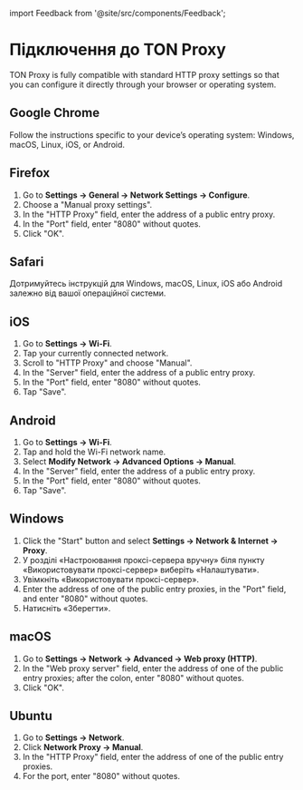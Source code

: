 import Feedback from '@site/src/components/Feedback';

# Підключення до TON Proxy

TON Proxy is fully compatible with standard HTTP proxy settings so that you can configure it directly through your browser or operating system.

## Google Chrome

Follow the instructions specific to your device’s operating system: Windows, macOS, Linux, iOS, or Android.

## Firefox

1. Go to **Settings → General → Network Settings → Configure**.
2. Choose a "Manual proxy settings".
3. In the "HTTP Proxy" field, enter the address of a public entry proxy.
4. In the "Port" field, enter "8080" without quotes.
5. Click "OK".

## Safari

Дотримуйтесь інструкцій для Windows, macOS, Linux, iOS або Android залежно від вашої операційної системи.

## iOS

1. Go to **Settings → Wi-Fi**.
2. Tap your currently connected network.
3. Scroll to "HTTP Proxy" and choose "Manual".
4. In the "Server" field, enter the address of a public entry proxy.
5. In the "Port" field, enter "8080" without quotes.
6. Tap "Save".

## Android

1. Go to **Settings → Wi-Fi**.
2. Tap and hold the Wi-Fi network name.
3. Select **Modify Network → Advanced Options → Manual**.
4. In the "Server" field, enter the address of a public entry proxy.
5. In the "Port" field, enter "8080" without quotes.
6. Tap "Save".

## Windows

1. Click the "Start" button and select **Settings → Network & Internet → Proxy**.
2. У розділі «Настроювання проксі-сервера вручну» біля пункту «Використовувати проксі-сервер» виберіть «Налаштувати».
3. Увімкніть «Використовувати проксі-сервер».
4. Enter the address of one of the public entry proxies, in the "Port" field, and enter "8080" without quotes.
5. Натисніть «Зберегти».

## macOS

1. Go to **Settings → Network → Advanced → Web proxy (HTTP)**.
2. In the "Web proxy server" field, enter the address of one of the public entry proxies; after the colon, enter "8080" without quotes.
3. Click "OK".

## Ubuntu

1. Go to **Settings → Network**.
2. Click **Network Proxy → Manual**.
3. In the "HTTP Proxy" field, enter the address of one of the public entry proxies.
4. For the port, enter "8080" without quotes.

<Feedback />

